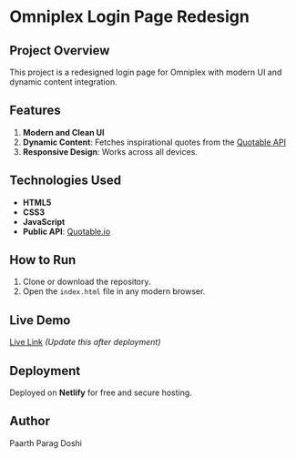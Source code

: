 # Omniplex Login Page Redesign

## Project Overview
This project is a redesigned login page for Omniplex with modern UI and dynamic content integration.

## Features
1. **Modern and Clean UI**  
2. **Dynamic Content**: Fetches inspirational quotes from the [Quotable API](https://quotable.io)  
3. **Responsive Design**: Works across all devices.

## Technologies Used
- **HTML5**
- **CSS3**
- **JavaScript**
- **Public API**: [Quotable.io](https://quotable.io)

## How to Run
1. Clone or download the repository.
2. Open the `index.html` file in any modern browser.

## Live Demo
[Live Link](#) *(Update this after deployment)*

## Deployment
Deployed on **Netlify** for free and secure hosting.

## Author
Paarth Parag Doshi  
